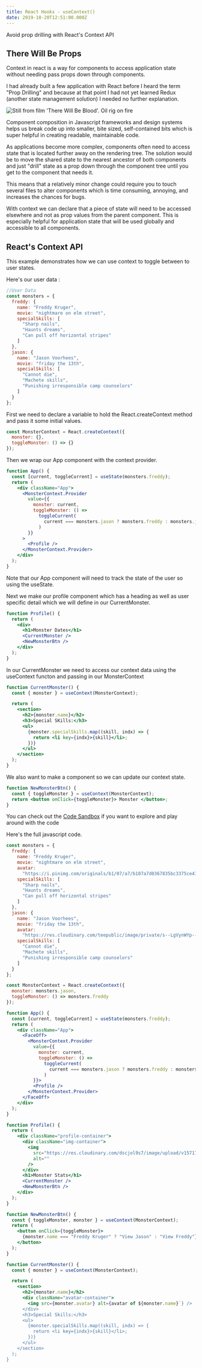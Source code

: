 ```yaml
---
title: React Hooks - useContext()
date: 2019-10-20T12:51:00.000Z
---
```


Avoid prop drilling with React's Context API

<!-- more -->

## There Will Be Props

Context in react is a way for components to access application state without needing pass props down through components.

I had already built a few application with React before I heard the term "Prop Drilling" and because at that point I had not yet learned Redux (another state management solution) I needed no further explanation.

![Still from film 'There Will Be Blood'. Oil rig on fire](https://res.cloudinary.com/dscjol9s7/image/upload/v1578264270/1_iV9lDoH8Zsu21bxRURps1Q_ffg0ft.jpg)

Component composition in Javascript frameworks and design systems helps us break code up into smaller, bite sized, self-contained bits which is super helpful in creating readable, maintainable code.

As applications become more complex, components often need to access state that is located further away on the rendering tree. The solution would be to move the shared state to the nearest ancestor of both components and just "drill" state as a prop down through the component tree until you get to the component that needs it.

This means that a relatively minor change could require you to touch several files to alter components which is time consuming, annoying, and increases the chances for bugs.

With context we can declare that a piece of state will need to be accessed elsewhere and not as prop values from the parent component. This is especially helpful for application state that will be used globally and accessible to all components.

## React's Context API

This example demonstrates how we can use context to toggle between to user states.

Here's our user data :

```jsx
//User Data
const monsters = {
  freddy: {
    name: "Freddy Kruger",
    movie: "nightmare on elm street",
    specialSkills: [
      "Sharp nails",
      "Haunts dreams",
      "Can pull off horizontal stripes"
    ]
  },
  jason: {
    name: "Jason Voorhees",
    movie: "friday the 13th",
    specialSkills: [
      "Cannot die",
      "Machete skills",
      "Punishing irresponsible camp counselors"
    ]
  }
};
```

First we need to declare a variable to hold the React.createContext method and pass it some initial values.

```jsx
const MonsterContext = React.createContext({
  monster: {},
  toggleMonster: () => {}
});
```

Then we wrap our App component with the context provider.

```jsx
function App() {
  const [current, toggleCurrent] = useState(monsters.freddy);
  return (
    <div className="App">
      <MonsterContext.Provider
        value={{
          monster: current,
          toggleMonster: () =>
            toggleCurrent(
              current === monsters.jason ? monsters.freddy : monsters.jason
            )
        }}
      >
        <Profile />
      </MonsterContext.Provider>
    </div>
  );
}
```

Note that our App component will need to track the state of the user so using the useState.

Next we make our profile component which has a heading as well as user specific detail which we will define in our CurrentMonster.

```jsx
function Profile() {
  return (
    <div>
      <h1>Monster Dates</h1>
      <CurrentMonster />
      <NewMonsterBtn />
    </div>
  );
}
```

In our CurrentMonster we need to access our context data using the useContext functon and passing in our MonsterContext

```jsx
function CurrentMonster() {
  const { monster } = useContext(MonsterContext);

  return (
    <section>
      <h2>{monster.name}</h2>
      <h3>Special SKills:</h3>
      <ul>
        {monster.specialSkills.map((skill, indx) => {
          return <li key={indx}>{skill}</li>;
        })}
      </ul>
    </section>
  );
}
```

We also want to make a component so we can update our context state.

```jsx
function NewMonsterBtn() {
  const { toggleMonster } = useContext(MonsterContext);
  return <button onClick={toggleMonster}> Monster </button>;
}
```

You can check out the [Code Sandbox](https://codesandbox.io/s/usecontext-example-hs0sh) if you want to explore and play around with the code

Here's the full javascript code.

```jsx
const monsters = {
  freddy: {
    name: "Freddy Kruger",
    movie: "nightmare on elm street",
    avatar:
      "https://i.pinimg.com/originals/b1/07/a7/b107a7d0367835bc3375ce41b6a6d64e.jpg",
    specialSkills: [
      "Sharp nails",
      "Haunts dreams",
      "Can pull off horizontal stripes"
    ]
  },
  jason: {
    name: "Jason Voorhees",
    movie: "friday the 13th",
    avatar:
      "https://res.cloudinary.com/teepublic/image/private/s--LgVynWYp--/t_Preview/b_rgb:191919,c_limit,f_jpg,h_630,q_90,w_630/v1475591344/production/designs/713330_1.jpg",
    specialSkills: [
      "Cannot die",
      "Machete skills",
      "Punishing irresponsible camp counselors"
    ]
  }
};

const MonsterContext = React.createContext({
  monster: monsters.jason,
  toggleMonster: () => monsters.freddy
});

function App() {
  const [current, toggleCurrent] = useState(monsters.freddy);
  return (
    <div className="App">
      <FaceOff>
        <MonsterContext.Provider
          value={{
            monster: current,
            toggleMonster: () =>
              toggleCurrent(
                current === monsters.jason ? monsters.freddy : monsters.jason
              )
          }}>
          <Profile />
        </MonsterContext.Provider>
      </FaceOff>
    </div>
  );
}

function Profile() {
  return (
    <div className="profile-container">
      <div className="img-container">
        <img
          src="https://res.cloudinary.com/dscjol9s7/image/upload/v1571778112/freddie-vs-jason_fan-art_a3texh.jpg"
          alt=""
        />
      </div>
      <h1>Monster Stats</h1>
      <CurrentMonster />
      <NewMonsterBtn />
    </div>
  );
}

function NewMonsterBtn() {
  const { toggleMonster, monster } = useContext(MonsterContext);
  return (
    <button onClick={toggleMonster}>
      {monster.name === "Freddy Kruger" ? "View Jason" : "View Freddy"}{" "}
    </button>
  );
}

function CurrentMonster() {
  const { monster } = useContext(MonsterContext);

  return (
    <section>
      <h2>{monster.name}</h2>
      <div className="avatar-container">
        <img src={monster.avatar} alt={avatar of ${monster.name}`} />
      </div>
      <h3>Special Skills:</h3>
      <ul>
        {monster.specialSkills.map((skill, indx) => {
          return <li key={indx}>{skill}</li>;
        })}
      </ul>
    </section>
  );
}
```
